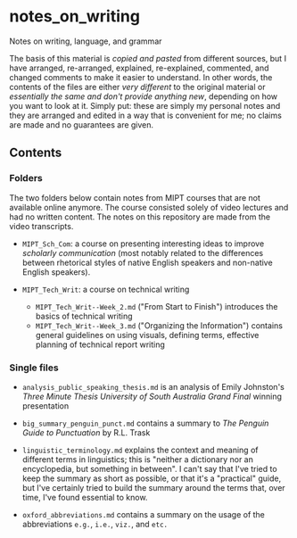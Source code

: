 # notes_on_writing
Notes on writing, language, and grammar

The basis of this material is *copied and pasted* from different sources, but I have arranged,
re-arranged, explained, re-explained, commented, and changed comments to make it easier to
understand. In other words, the contents of the files are either *very different* to the original
material or *essentially the same and don't provide anything new*, depending on how you want to
look at it. Simply put: these are simply my personal notes and they are arranged and edited in a
way that is convenient for me; no claims are made and no guarantees are given.

## Contents

### Folders

The two folders below contain notes from MIPT courses that are not available online anymore. The
course consisted solely of video lectures and had no written content. The notes on this repository
are made from the video transcripts.

* `MIPT_Sch_Com`: a course on presenting interesting ideas to improve *scholarly communication*
  (most notably related to the differences between rhetorical styles of native English speakers and
  non-native English speakers). 

* `MIPT_Tech_Writ`: a course on technical writing
    - `MIPT_Tech_Writ--Week_2.md` ("From Start to Finish") introduces the basics of technical writing
    - `MIPT_Tech_Writ--Week_3.md` ("Organizing the Information") contains general guidelines on
      using visuals, defining terms, effective planning of technical report writing

### Single files

* `analysis_public_speaking_thesis.md` is an analysis of Emily Johnston's *Three Minute Thesis
  University of South Australia Grand Final* winning presentation

* `big_summary_penguin_punct.md` contains a summary to *The Penguin Guide to Punctuation* by R.L.
  Trask
  
* `linguistic_terminology.md` explains the context and meaning of different terms in linguistics;
  this is "neither a dictionary nor an encyclopedia, but something in between". I can't say that
  I've tried to keep the summary as short as possible, or that it's a "practical" guide, but I've
  certainly tried to build the summary around the terms that, over time, I've found essential to
  know.

* `oxford_abbreviations.md` contains a summary on the usage of the abbreviations `e.g.`, `i.e.`,
  `viz.`, and `etc.`
